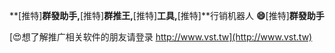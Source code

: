 **[推特]**群發助手,**[推特]**群推王,**[推特]**工具,**[推特]**行销机器人
**😄**[推特]**群發助手**

[😍想了解推广相关软件的朋友请登录 http://www.vst.tw](http://www.vst.tw)



